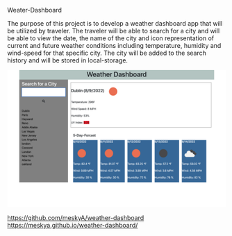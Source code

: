 Weater-Dashboard 

The purpose of this project is to develop a weather dashboard app that will be utilized by traveler. The traveler will be able to search for a city and will be able to view the date, the name of the city and icon representation of current and future weather conditions including temperature, humidity and wind-speed for that specific city.  The city will be added to the search history and will be stored in local-storage. 


![image](Assets/images/Weather-Dashboard-Screen-Shot.png)

https://github.com/meskyA/weather-dashboard
 https://meskya.github.io/weather-dashboard/
